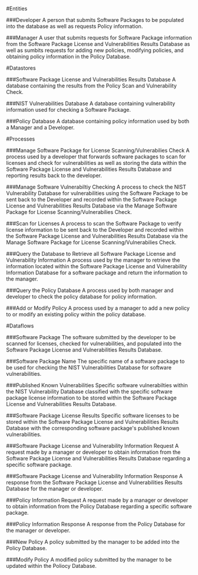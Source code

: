 #Entities

###Developer
A person that submits Software Packages to be populated into the database as well as requests Policy information.

###Manager
A user that submits requests for Software  Package information from the Software Package License and Vulnerabilities Results Database as well as sumbits requests for adding new policies, modifying policies, and obtaining policy information in the Policy Database.

#Datastores

###Software Package License and Vulnerabilities Results Database
A database containing the results from the Policy Scan and Vulnerability Check.

###NIST Vulnerabilities Database
A database containing vulnerability information used for checking a Software Package.

###Policy Database
A database containing policy information used by both a Manager and a Developer.

#Processes

###Manage Software Package for License Scanning/Vulnerabilies Check
A process used by a developer that forwards software packages to scan for licenses and check for vulnerabilities as well as storing the data within the Software Package License and Vulnerabilities Results Database and reporting results back to the developer.

###Manage Software Vulnerabiltiy Checking
A process to check the NIST Vulnerability Database for vulnerabilities using the Software Package to be sent back to the Developer and recorded within the Software Package License and Vulnerabilities Results Database via the Manage Software Package for License Scanning/Vulnerabilies Check.

###Scan for Licenses
A process to scan the Software Package to verify license information to be sent back to the Developer and recorded within the Software Package License and Vulnerabilities Results Database via the Manage Software Package for License Scanning/Vulnerabilies Check.

###Query the Database to Retrieve all Software Package License and Vulnerability Information
A process used by the manager to retrieve the information located within the Software Package License and Vulnerability Information Database for a software package and return the information to the manager.

###Query the Policy Database
A process used by both manager and developer to check the policy database for policy information.

###Add or Modify Policy
A process used by a manager to add a new policy to or modify an existing policy within the policy database.

#Dataflows

###Software Package
The software submitted by the developer to be scanned for licenses, checked for vulnerabilities, and populated into the Software Package License and Vulnerabilities Results Database.

###Software Package Name
The specific name of a software package to be used for checking the NIST Vulnerabilities Database for software vulnerabilities.

###Published Known Vulnerabilities
Specific software vulnerabilties within the NIST Vulnerability Database classified with the specific software package license information to be stored within the Software Package License and Vulnerabilities Results Database.

###Software Package License Results
Specific software licenses to be stored within the Software Package License and Vulnerabilities Results Database with the corresponding software package's published known vulnerabilities.

###Software Package License and Vulnerability Information Request
A request made by a manager or developer to obtain information from the Software Package License and Vulnerabilities Results Database regarding a specific software package.

###Software Package License and Vulnerability Information Response
A response from the Software Package License and Vulnerabilities Results Database for the manager or developer.

###Policy Information Request
A request made by a manager or developer to obtain information from the Policy Database regarding a specific software package.

###Policy Information Response
A response from the Policy Database for the manager or developer.

###New Policy
A policy submitted by the manager to be added into the Policy Database.

###Modify Policy
A modified policy submitted by the manager to be updated within the Poliocy Database.
